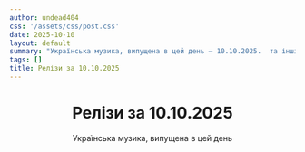 ```yaml
---
author: undead404
css: '/assets/css/post.css'
date: 2025-10-10
layout: default
summary: "Українська музика, випущена в цей день – 10.10.2025.  та інші"
tags: []
title: Релізи за 10.10.2025
---
```


<main class="main-content">
  <header>
    <h1>Релізи за <time datetime="2025-10-10">10.10.2025</time></h1>
    <p class="summary">Українська музика, випущена в цей день</p>
      <ul class="tags">
      </ul>
  </header>
  <section class="releases">
  </section>
</main>